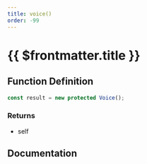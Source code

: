 ```yaml
---
title: voice()
order: -99
---
```


# {{ $frontmatter.title }}

## Function Definition

```ts
const result = new protected Voice();
```

### Returns

* self

## Documentation

<!--@include: ./parts/voice.md-->
